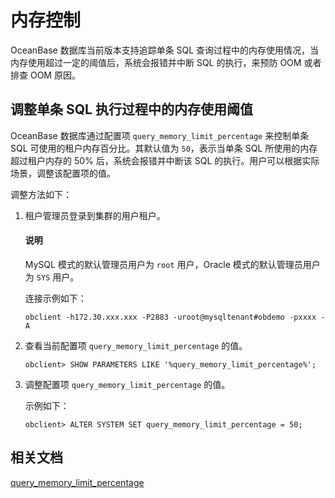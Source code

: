 # 内存控制

OceanBase 数据库当前版本支持追踪单条 SQL 查询过程中的内存使用情况，当内存使用超过一定的阈值后，系统会报错并中断 SQL 的执行，来预防 OOM 或者排查 OOM 原因。

## 调整单条 SQL 执行过程中的内存使用阈值

OceanBase 数据库通过配置项 `query_memory_limit_percentage` 来控制单条 SQL 可使用的租户内存百分比。其默认值为 `50`，表示当单条 SQL 所使用的内存超过租户内存的 50% 后，系统会报错并中断该 SQL 的执行。用户可以根据实际场景，调整该配置项的值。

调整方法如下：

1. 租户管理员登录到集群的用户租户。

   <main id="notice" type='explain'>
   <h4>说明</h4>
   <p>MySQL 模式的默认管理员用户为 <code>root</code> 用户，Oracle 模式的默认管理员用户为 <code>SYS</code> 用户。</p>
   </main>

   连接示例如下：

    ```shell
    obclient -h172.30.xxx.xxx -P2883 -uroot@mysqltenant#obdemo -pxxxx -A
    ```

2. 查看当前配置项 `query_memory_limit_percentage` 的值。

   ```shell
   obclient> SHOW PARAMETERS LIKE '%query_memory_limit_percentage%';
   ```

3. 调整配置项 `query_memory_limit_percentage` 的值。

   示例如下：

   ```shell
   obclient> ALTER SYSTEM SET query_memory_limit_percentage = 50;
   ```

## 相关文档

[query_memory_limit_percentage](../../800.configuration-items-and-system-variables/100.system-configuration-items/400.tenant-level-configuration-items/7490.query_memory_limit_percentage.md)





